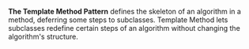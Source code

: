 **The Template Method Pattern** defines the skeleton of an algorithm in a method, deferring some steps to subclasses.
Template Method lets subclasses redefine certain steps of an algorithm without changing the algorithm's structure.